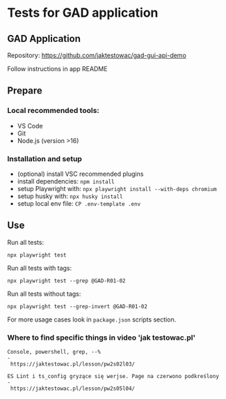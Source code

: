 # Tests for GAD application

## GAD Application

Repository: https://github.com/jaktestowac/gad-gui-api-demo

Follow instructions in app README

## Prepare

### Local recommended tools:

- VS Code
- Git
- Node.js (version >16)

### Installation and setup

- (optional) install VSC recommended plugins
- install dependencies: `npm install`
- setup Playwright with: `npx playwright install --with-deps chromium`
- setup husky with: `npx husky install`
- setup local env file: `CP .env-template .env`

## Use

Run all tests:

```
npx playwright test
```

Run all tests with tags:

```
npx playwright test --grep @GAD-R01-02
```

Run all tests without tags:

```
npx playwright test --grep-invert @GAD-R01-02
```

For more usage cases look in `package.json` scripts section.

### Where to find specific things in video 'jak testowac.pl'

```
Console, powershell, grep, --%
-
 https://jaktestowac.pl/lesson/pw2s02l03/
```

```
ES Lint i ts_config gryzące się werjse. Page na czerwono podkreślony
-
 https://jaktestowac.pl/lesson/pw2s05l04/
```
